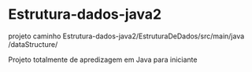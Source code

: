 # Estrutura-dados-java2

projeto caminho Estrutura-dados-java2/EstruturaDeDados/src/main/java
/dataStructure/

Projeto totalmente de apredizagem em Java para iniciante 
